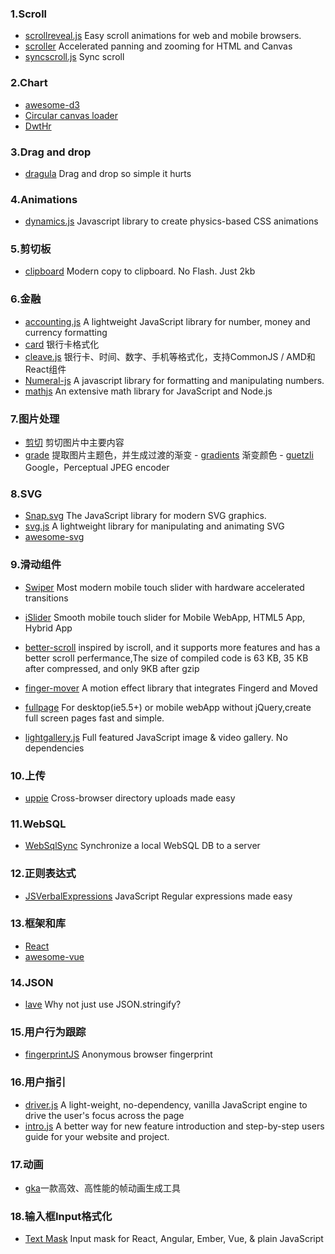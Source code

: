 ### 1.Scroll

* [scrollreveal.js](https://github.com/jlmakes/scrollreveal.js)
  Easy scroll animations for web and mobile browsers.
* [scroller](https://github.com/zynga/scroller)
  Accelerated panning and zooming for HTML and Canvas
* [syncscroll.js](https://github.com/asvd/syncscroll)
  Sync scroll

### 2.Chart

* [awesome-d3](https://github.com/wbkd/awesome-d3)
* [Circular canvas loader](http://codepen.io/pimskie/pen/rtijd)
* [DwtHr](http://codepen.io/ZetaHunter/pen/DwtHr)

### 3.Drag and drop

* [dragula](https://github.com/bevacqua/dragula)
  Drag and drop so simple it hurts

### 4.Animations

* [dynamics.js](https://github.com/michaelvillar/dynamics.js)
  Javascript library to create physics-based CSS animations

### 5.剪切板

* [clipboard](https://github.com/zenorocha/clipboard.js)
  Modern copy to clipboard. No Flash. Just 2kb

### 6.金融

* [accounting.js](https://github.com/openexchangerates/accounting.js)
  A lightweight JavaScript library for number, money and currency formatting
* [card](https://github.com/jessepollak/card)
  银行卡格式化
* [cleave.js](https://github.com/nosir/cleave.js)
  银行卡、时间、数字、手机等格式化，支持CommonJS / AMD和React组件
* [Numeral-js](https://github.com/adamwdraper/Numeral-js)
  A javascript library for formatting and manipulating numbers.
* [mathjs](https://github.com/josdejong/mathjs)
  An extensive math library for JavaScript and Node.js

### 7.图片处理

* [剪切](https://github.com/jwagner/smartcrop.js/)
  剪切图片中主要内容
* [grade](https://github.com/benhowdle89/grade)
  提取图片主题色，并生成过渡的渐变  -
  [gradients](https://github.com/sarcadass/granim.js)
  渐变颜色  -
  [guetzli](https://github.com/google/guetzli)
  Google，Perceptual JPEG encoder

### 8.SVG

* [Snap.svg](https://github.com/adobe-webplatform/Snap.svg)
  The JavaScript library for modern SVG graphics.
* [svg.js](http://svgjs.com/)
  A lightweight library for manipulating and animating SVG
* [awesome-svg](https://github.com/willianjusten/awesome-svg)

### 9.滑动组件

* [Swiper](https://github.com/nolimits4web/Swiper) Most modern mobile touch slider with hardware accelerated transitions
* [iSlider](https://github.com/peunzhang/iSlider) Smooth mobile touch slider for Mobile WebApp, HTML5 App, Hybrid App
* [better-scroll](https://github.com/ustbhuangyi/better-scroll) inspired by iscroll, and it supports more features and has a better scroll perfermance,The size of compiled code is 63 KB, 35 KB after compressed, and only 9KB after gzip
* [finger-mover](https://github.com/HcySunYang/finger-mover) A motion effect library that integrates Fingerd and Moved

* [fullpage](https://github.com/peunzhang/fullpage) For desktop\(ie5.5+\) or mobile webApp without jQuery,create full screen pages fast and simple.

* [lightgallery.js](https://github.com/sachinchoolur/lightgallery.js) Full featured JavaScript image & video gallery. No dependencies

### 10.上传

* [uppie](https://github.com/silverwind/uppie)
  Cross-browser directory uploads made easy

### 11.WebSQL

* [WebSqlSync](https://github.com/orbitaloop/WebSqlSync)
  Synchronize a local WebSQL DB to a server

### 12.正则表达式

* [JSVerbalExpressions](https://github.com/VerbalExpressions/JSVerbalExpressions)
  JavaScript Regular expressions made easy

### 13.框架和库

* [React](https://github.com/nowgoant/fek/tree/master/react)
* [awesome-vue](https://github.com/vuejs/awesome-vue)

### 14.JSON

* [lave](https://github.com/jed/lave)
  Why not just use JSON.stringify?

### 15.用户行为跟踪

* [fingerprintJS](https://github.com/Valve/fingerprintJS)
  Anonymous browser fingerprint

### 16.用户指引

* [driver.js](https://github.com/kamranahmedse/driver.js)
  A light-weight, no-dependency, vanilla JavaScript engine to drive the user's focus across the page
* [intro.js](https://github.com/usablica/intro.js)
  A better way for new feature introduction and step-by-step users guide for your website and project.

### 17.动画

* [gka](https://github.com/gkajs/gka)一款高效、高性能的帧动画生成工具

### 18.输入框Input格式化

* [Text Mask](https://github.com/text-mask) Input mask for React, Angular, Ember, Vue, & plain JavaScript



